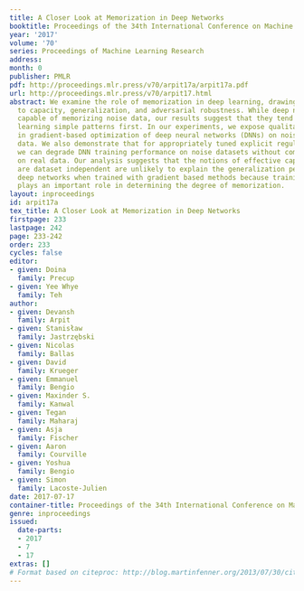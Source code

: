 ```yaml
---
title: A Closer Look at Memorization in Deep Networks
booktitle: Proceedings of the 34th International Conference on Machine Learning
year: '2017'
volume: '70'
series: Proceedings of Machine Learning Research
address: 
month: 0
publisher: PMLR
pdf: http://proceedings.mlr.press/v70/arpit17a/arpit17a.pdf
url: http://proceedings.mlr.press/v70/arpit17.html
abstract: We examine the role of memorization in deep learning, drawing connections
  to capacity, generalization, and adversarial robustness. While deep networks are
  capable of memorizing noise data, our results suggest that they tend to prioritize
  learning simple patterns first. In our experiments, we expose qualitative differences
  in gradient-based optimization of deep neural networks (DNNs) on noise vs. real
  data. We also demonstrate that for appropriately tuned explicit regularization (e.g., dropout)
  we can degrade DNN training performance on noise datasets without compromising generalization
  on real data. Our analysis suggests that the notions of effective capacity which
  are dataset independent are unlikely to explain the generalization performance of
  deep networks when trained with gradient based methods because training data itself
  plays an important role in determining the degree of memorization.
layout: inproceedings
id: arpit17a
tex_title: A Closer Look at Memorization in Deep Networks
firstpage: 233
lastpage: 242
page: 233-242
order: 233
cycles: false
editor:
- given: Doina
  family: Precup
- given: Yee Whye
  family: Teh
author:
- given: Devansh
  family: Arpit
- given: Stanisław
  family: Jastrzębski
- given: Nicolas
  family: Ballas
- given: David
  family: Krueger
- given: Emmanuel
  family: Bengio
- given: Maxinder S.
  family: Kanwal
- given: Tegan
  family: Maharaj
- given: Asja
  family: Fischer
- given: Aaron
  family: Courville
- given: Yoshua
  family: Bengio
- given: Simon
  family: Lacoste-Julien
date: 2017-07-17
container-title: Proceedings of the 34th International Conference on Machine Learning
genre: inproceedings
issued:
  date-parts:
  - 2017
  - 7
  - 17
extras: []
# Format based on citeproc: http://blog.martinfenner.org/2013/07/30/citeproc-yaml-for-bibliographies/
---
```

